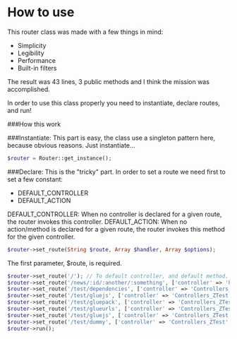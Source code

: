 How to use
===

This router class was made with a few things in mind:
- Simplicity
- Legibility
- Performance
- Built-in filters

The result was 43 lines, 3 public methods and I think the mission was accomplished.

In order to use this class properly you need to instantiate, declare routes, and run!

###How this work


###Instantiate:
This part is easy, the class use a singleton pattern here, because obvious reasons. Just instantiate...
``` php
$router = Router::get_instance();
```

###Declare:
This is the "tricky" part.
In order to set a route we need first to set a few constant:
- DEFAULT_CONTROLLER
- DEFAULT_ACTION

DEFAULT_CONTROLLER: When no controller is declared for a given route, the router invokes this controller.
DEFAULT_ACTION: When no action/method is declared for a given route, the router invokes this method for the given controller.

``` php
$router->set_route(String $route, Array $handler, Array $options);
```

The first parameter, $route, is required.


``` php
$router->set_route('/'); // To default controller, and default method.
$router->set_route('/news/:id/:another/:something', ['controller' => 'home', 'action' => 'index'], ['id' => '[\d]{1,8}', 'another' => '[a-z]{3}']);
$router->set_route('/test/dependencies', ['controller' => 'Controllers_ZTest', 'action' => 'test_dependencies']);
$router->set_route('/test/gluejs', ['controller' => 'Controllers_ZTest', 'action' => 'test_glue_js']);
$router->set_route('/test/gluepack', ['controller' => 'Controllers_ZTest', 'action' => 'test_glue_pack']);
$router->set_route('/test/glueurls', ['controller' => 'Controllers_ZTest', 'action' => 'test_glue_urls']);
$router->set_route('/test/gluejs', ['controller' => 'Controllers_ZTest', 'action' => 'test_gluejs']);
$router->set_route('/test/dummy', ['controller' => 'Controllers_ZTest', 'action' => 'dummy_test']);
$router->run();
```